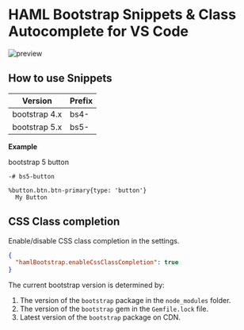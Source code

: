 # HAML Bootstrap Snippets & Class Autocomplete for VS Code

![preview](https://github.com/wilfison/vscode-haml-bootstrap-snippets/raw/HEAD/images/preview.gif)

## How to use Snippets

| Version       | Prefix |
| ------------- | ------ |
| bootstrap 4.x | bs4-   |
| bootstrap 5.x | bs5-   |

**Example**

bootstrap 5 button

```haml
-# bs5-button

%button.btn.btn-primary{type: 'button'}
  My Button
```


## CSS Class completion

Enable/disable CSS class completion in the settings.

```json
{
  "hamlBootstrap.enableCssClassCompletion": true
}
```

The current bootstrap version is determined by:

1. The version of the `bootstrap` package in the `node_modules` folder.
2. The version of the `bootstrap` gem in the `Gemfile.lock` file.
3. Latest version of the `bootstrap` package on CDN.
